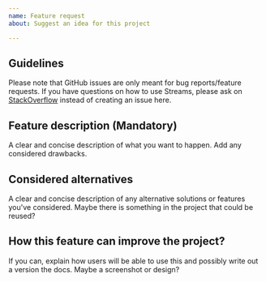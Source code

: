 ```yaml
---
name: Feature request
about: Suggest an idea for this project

---
```


## Guidelines

Please note that GitHub issues are only meant for bug reports/feature requests. If you have questions on how to use Streams, please ask on [StackOverflow](https://stackoverflow.com/questions/tagged/neo4j-apoc) instead of creating an issue here.

## Feature description (Mandatory)
A clear and concise description of what you want to happen. Add any considered drawbacks.

## Considered alternatives
A clear and concise description of any alternative solutions or features you've considered. Maybe there is something in the project that could be reused?

## How this feature can improve the project?
If you can, explain how users will be able to use this and possibly write out a version the docs.
Maybe a screenshot or design?

